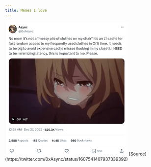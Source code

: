 ```yaml
---
title: Memes I love
---
```


<img src="/assets/cache.jpg" alt="Pile of clothes cache" width="400"/>
[Source](https://twitter.com/0xAsync/status/1607541407937339392)